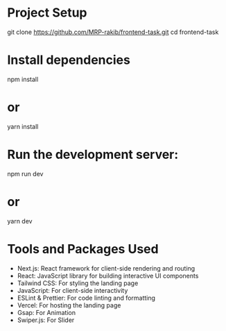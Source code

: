 
# Project Setup
git clone https://github.com/MRP-rakib/frontend-task.git
cd frontend-task

# Install dependencies
npm install
# or
yarn install

# Run the development server:
npm run dev
# or
yarn dev

# Tools and Packages Used
- Next.js: React framework for client-side rendering and routing
- React: JavaScript library for building interactive UI components
- Tailwind CSS: For styling the landing page
- JavaScript: For client-side interactivity
- ESLint & Prettier: For code linting and formatting
- Vercel: For hosting the landing page
- Gsap: For Animation
- Swiper.js: For Slider

